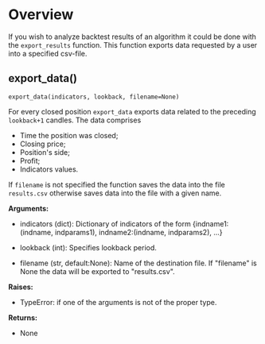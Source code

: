 # Overview

If you wish to analyze backtest results of an algorithm it could be done with the ```export_results``` function. This function exports data requested by a user into a specified csv-file.

## export_data()

    export_data(indicators, lookback, filename=None)

For every closed position ```export_data``` exports data related to the preceding ```lookback+1``` candles. The data comprises

* Time the position was closed;
* Closing price;
* Position's side;
* Profit;
* Indicators values.

If ```filename``` is not specified the function saves the data into the file ```results.csv``` otherwise saves data into the file with a given name.


**Arguments:**

* indicators (dict): Dictionary of indicators of the form
           {indname1:(indname, indparams1), indname2:(indname, indparams2), ...}

* lookback (int): Specifies lookback period.

* filename (str, default:None): Name of the destination file.
          If "filename" is None the data will be exported to "results.csv".

**Raises:**

* TypeError: if one of the arguments is not of the proper type.

**Returns:**

* None
